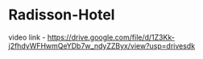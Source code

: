 # Radisson-Hotel


video link - https://drive.google.com/file/d/1Z3Kk-j2fhdyWFHwmQeYDb7w_ndyZZByx/view?usp=drivesdk
